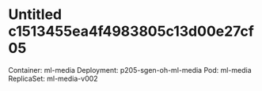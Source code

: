 # Untitled c1513455ea4f4983805c13d00e27cf05

Container: ml-media Deployment: p205-sgen-oh-ml-media Pod: ml-media ReplicaSet: ml-media-v002

